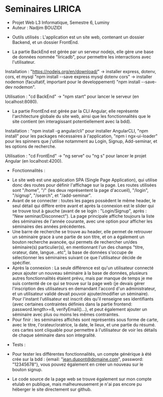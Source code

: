 # Seminaires LIRICA

- Projet Web L3 Informatique, Semestre 6, Luminy
- Auteur : Nadjim BOUZIDI

* Outils utilisés : L'application est un site web, contenant un dossier Backend, et un dossier FrontEnd. 
- La partie BackEnd est gérée par un serveur nodejs, elle gère une base de données nommée "liricadb", pour permettre les interractions avec l'utilisateur.

Installation : "https://nodejs.org/en/download/" -> installer express, dotenv, cors, et mysql "npm install --save express mysql dotenv cors" -> installer nodemon (facultatif, important pour le developpement) "npm install --save-dev nodemon".

Utilisation : "cd BackEnd" -> "npm start" pour lancer le serveur (en localhost:8080).

- La partie FrontEnd est gérée par la CLI Angular, elle représente l'architecture globale du site web, ainsi que les fonctionnalités que le site contient (en interagissant potentiellement avec la bdd).

Installation : "npm install -g angular/cli" pour installer AngularCLI, "npm install" pour les packages nécessaires à l'application, "npm i ngx-ui-loader" pour les spinners que j'utilise notamment au Login, Signup, Add-seminar, et les options de recherche.

Utilisation : "cd FrontEnd" -> "ng serve" ou "ng s" pour lancer le projet Angular (en localhost:4200).

* Fonctionnalités :

- Le site web est une application SPA (Single Page Application), qui utilise donc des routes pour définir l'affichage sur la page. Les routes utilisées sont "/home", "/" (les deux représentent la page d'accueil), "/login", "/signup", "/search", et "/add-seminar".
- Avant de se connecter :  toutes les pages possèdent le même header, le seul détail qui diffère entre avant et après la connexion est le slider qui se trouve tout à gauche (avant de se login : "Login/Signup", après : "New seminar/Disconnect"). La page principale affiche toujours la liste des séminaires de l'année courante, avec une option pour afficher les séminaires des années précédentes.
- Une barre de recherche se trouve au header, elle permet de retrouver un séminaire grace à une partie de son titre, et on a également un bouton recherche avancée, qui permets de rechercher un/des séminaire(s) particulier(s), en mentionnant l'un des champs "titre, orateur, date, langue...etc", la base de données s'occupe de sélectionner les séminaires suivant ce que l'utilisateur décide de spécifier.
- Après la connexion : La seule différence est qu'un utilisateur connecté peux ajouter un nouveau séminaire à la base de données, plusieurs autres fonctionnalités étaient prévu, mais par manque de temps je me suis contenté de ce qui se trouve sur la page web (je devais gérer l'inscription des utilisateurs en demandant l'accord d'un administrateur, et un utilisateur validé devait pouvoir ajouter/modifier un séminaire). Pour l'instant l'utilisateur est inscrit dès qu'il renseigne ses identifiants (avec certaines contraintes définies dans la partie frontend: password.length>=8, verifyEmail()...), et peut également ajouter un séminaire avec plus ou moins les mêmes contraintes.
- Pour finir : les séminaires affichés sont représentés sous forme de carte, avec le titre, l'orateur/oratrice, la date, le lieux, et une partie du résumé. ces cartes sont cliquable pour permettre à l'utilisateur de voir les détails de chaque séminaire dans son integralité.

* Tests : 

- Pour tester les différentes fonctionnalités, un compte générique à été crée sur la bdd : {email: "jean.dupont@domaine.com", password: "12345678"}, vous pouvez également en créer un nouveau sur le bouton signup.

* Le code source de la page web se trouve également sur mon compte etulab en publique, mais malheureusement je n'ai pas encore pu héberger le site directement sur github.
